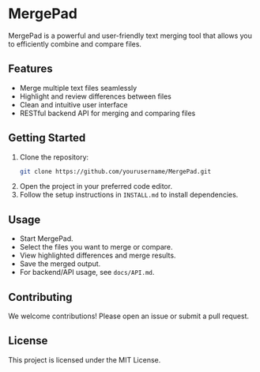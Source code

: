 # MergePad

MergePad is a powerful and user-friendly text merging tool that allows you to efficiently combine and compare files.

## Features

- Merge multiple text files seamlessly
- Highlight and review differences between files
- Clean and intuitive user interface
- RESTful backend API for merging and comparing files

## Getting Started

1. Clone the repository:
    ```bash
    git clone https://github.com/yourusername/MergePad.git
    ```
2. Open the project in your preferred code editor.
3. Follow the setup instructions in `INSTALL.md` to install dependencies.

## Usage

- Start MergePad.
- Select the files you want to merge or compare.
- View highlighted differences and merge results.
- Save the merged output.
- For backend/API usage, see `docs/API.md`.

## Contributing

We welcome contributions! Please open an issue or submit a pull request.

## License

This project is licensed under the MIT License.